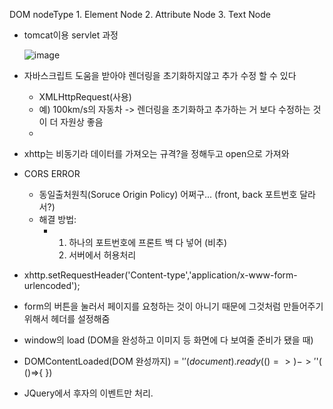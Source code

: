 DOM nodeType
    1. Element Node 
    2. Attribute Node 
    3. Text Node

- tomcat이용 servlet 과정

    ![image](https://github.com/tnduf6864/TIL/assets/66365553/9b2aede3-764a-403e-aa09-407817192717)

- 자바스크립트 도움을 받아야 렌더링을 초기화하지않고 추가 수정 할 수 있다
    - XMLHttpRequest(사용)
    - 예) 100km/s의 자동차 -> 렌더링을 초기화하고 추가하는 거 보다 수정하는 것이 더 자원상 좋음
    - 

- xhttp는 비동기라 데이터를 가져오는 규격?을 정해두고 open으로 가져와

- CORS ERROR
    - 동일출처원칙(Soruce Origin Policy)  어쩌구... (front, back 포트번호 달라서?) 
    - 해결 방법:
        - 1. 하나의 포트번호에 프론트 백 다 넣어 (비추)
          2. 서버에서 허용처리

- xhttp.setRequestHeader('Content-type','application/x-www-form-urlencoded');
- form의 버튼을 눌러서 페이지를 요청하는 것이 아니기 때문에 그것처럼 만들어주기위해서 헤더를 설정해줌

- window의 load (DOM을 완성하고 이미지 등 화면에 다 보여줄 준비가 됐을 때)
- DOMContentLoaded(DOM 완성까지) = '$'(document).ready( ()=> {} )  ->  '$'( ()=>{ })
- JQuery에서 후자의 이벤트만 처리.
  
